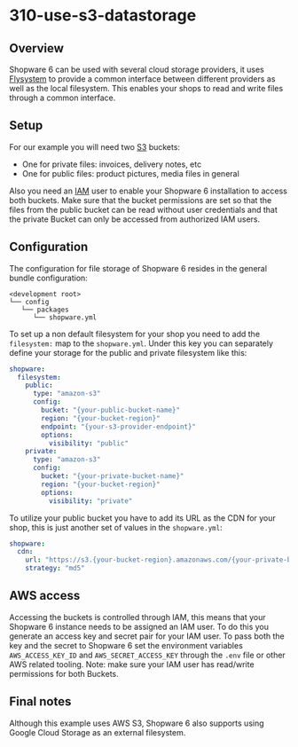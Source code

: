 # 310-use-s3-datastorage

## Overview

Shopware 6 can be used with several cloud storage providers, it uses [Flysystem](https://flysystem.thephpleague.com/docs/) to provide a common interface between different providers as well as the local filesystem. This enables your shops to read and write files through a common interface.

## Setup

For our example you will need two [S3](https://aws.amazon.com/s3/) buckets:

* One for private files: invoices, delivery notes, etc
* One for public files: product pictures, media files in general

Also you need an [IAM](https://aws.amazon.com/iam/) user to enable your Shopware 6 installation to access both buckets. Make sure that the bucket permissions are set so that the files from the public bucket can be read without user credentials and that the private Bucket can only be accessed from authorized IAM users.

## Configuration

The configuration for file storage of Shopware 6 resides in the general bundle configuration:

```text
<development root>
└── config
   └── packages
      └── shopware.yml
```

To set up a non default filesystem for your shop you need to add the `filesystem:` map to the `shopware.yml`. Under this key you can separately define your storage for the public and private filesystem like this:

```yaml
shopware:
  filesystem:
    public:
      type: "amazon-s3"
      config:
        bucket: "{your-public-bucket-name}"
        region: "{your-bucket-region}"
        endpoint: "{your-s3-provider-endpoint}"
        options:
          visibility: "public"
    private:
      type: "amazon-s3"
      config:
        bucket: "{your-private-bucket-name}"
        region: "{your-bucket-region}"
        options:
          visibility: "private"
```

To utilize your public bucket you have to add its URL as the CDN for your shop, this is just another set of values in the `shopware.yml`:

```yaml
shopware:
  cdn:
    url: "https://s3.{your-bucket-region}.amazonaws.com/{your-private-bucket-name}"
    strategy: "md5"
```

## AWS access

Accessing the buckets is controlled through IAM, this means that your Shopware 6 instance needs to be assigned an IAM user. To do this you generate an access key and secret pair for your IAM user. To pass both the key and the secret to Shopware 6 set the environment variables `AWS_ACCESS_KEY_ID` and `AWS_SECRET_ACCESS_KEY` through the `.env` file or other AWS related tooling. Note: make sure your IAM user has read/write permissions for both Buckets.

## Final notes

Although this example uses AWS S3, Shopware 6 also supports using Google Cloud Storage as an external filesystem.

